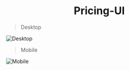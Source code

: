 <h1 align="center">Pricing-UI</h1>

>Desktop
  
 ![Desktop](https://user-images.githubusercontent.com/86997545/200171681-35843ace-aebe-4554-bfaa-1ae3f99a9e67.jpeg)
  

>Mobile

![Mobile](https://user-images.githubusercontent.com/86997545/200171965-5f866e39-c4cd-4b05-9b99-ce55d180dc27.jpeg)

